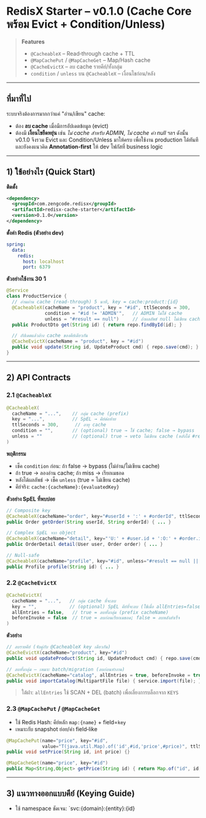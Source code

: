 # RedisX Starter – v0.1.0 (Cache Core พร้อม Evict + Condition/Unless)


>
> **Features**
>
> * `@CacheableX` – Read‑through cache + TTL
> * `@MapCachePut` / `@MapCacheGet` – Map/Hash cache
> * `@CacheEvictX` – ลบ cache รายคีย์/ทั้งกลุ่ม
> * `condition` / `unless` บน `@CacheableX` – เงื่อนไขก่อน/หลัง

---

## ที่มาที่ไป

ระบบจริงต้องการมากกว่าแค่ "อ่าน/เขียน" cache:

* ต้อง **ลบ cache** เมื่อมีการอัปเดตข้อมูล (evict)
* ต้องมี **เงื่อนไขยืดหยุ่น** เช่น *ไม่ cache สำหรับ ADMIN*, *ไม่ cache ค่า null* ฯลฯ
  ดังนั้น v0.1.0 จึงรวม Evict และ Condition/Unless มาให้ครบ เพื่อใช้งาน production ได้ทันที และยังคงแนวคิด **Annotation‑first** ให้ dev โฟกัสที่ business logic

---

## 1) ใช้อย่างไร (Quick Start)

**ติดตั้ง**

```xml
<dependency>
  <groupId>com.zengcode.redisx</groupId>
  <artifactId>redisx-cache-starter</artifactId>
  <version>0.1.0</version>
</dependency>
```

**ตั้งค่า Redis (ตัวอย่าง dev)**

```yaml
spring:
  data:
    redis:
      host: localhost
      port: 6379
```

**ตัวอย่างใช้งาน 30 วิ**

```java
@Service
class ProductService {
  // อ่านผ่าน cache (read‑through) 5 นาที, key = cache:product:{id}
  @CacheableX(cacheName = "product", key = "#id", ttlSeconds = 300,
              condition = "#id != 'ADMIN'",   // ADMIN ไม่ใช้ cache
              unless = "#result == null")     // ถ้าผลลัพธ์ null ไม่เขียน cache
  public ProductDto get(String id) { return repo.findById(id); }

  // อัปเดตแล้วล้าง cache ของคีย์เดียวกัน
  @CacheEvictX(cacheName = "product", key = "#id")
  public void update(String id, UpdateProduct cmd) { repo.save(cmd); }
}
```

---

## 2) API Contracts

### 2.1 `@CacheableX`

```java
@CacheableX(
  cacheName = "...",    // กลุ่ม cache (prefix)
  key = "...",          // SpEL → คีย์ต่อท้าย
  ttlSeconds = 300,      // อายุ cache
  condition = "",       // (optional) true → ใช้ cache; false → bypass
  unless = ""           // (optional) true → veto ไม่เขียน cache (หลังได้ #result)
)
```

**พฤติกรรม**

* เช็ค `condition` ก่อน: ถ้า false → bypass (ไม่อ่าน/ไม่เขียน cache)
* ถ้า true → ลองอ่าน cache; ถ้า miss → เรียกเมธอด
* หลังได้ผลลัพธ์ → เช็ค `unless` (true = ไม่เขียน cache)
* คีย์จริง: `cache:{cacheName}:{evaluatedKey}`

**ตัวอย่าง SpEL ที่พบบ่อย**

```java
// Composite key
@CacheableX(cacheName="order", key="#userId + ':' + #orderId", ttlSeconds=600)
public Order getOrder(String userId, String orderId) { ... }

// Complex SpEL จาก object
@CacheableX(cacheName="detail", key="'U:' + #user.id + ':O:' + #order.id")
public OrderDetail detail(User user, Order order) { ... }

// Null‑safe
@CacheableX(cacheName="profile", key="#id", unless="#result == null || #result.inactive")
public Profile profile(String id) { ... }
```

### 2.2 `@CacheEvictX`

```java
@CacheEvictX(
  cacheName = "...",   // กลุ่ม cache ที่จะลบ
  key = "",            // (optional) SpEL คีย์ที่จะลบ (ใช้เมื่อ allEntries=false)
  allEntries = false,   // true = ลบทั้งกลุ่ม (prefix cacheName)
  beforeInvoke = false  // true = ลบก่อนเรียกเมธอด; false = ลบหลังสำเร็จ
)
```

**ตัวอย่าง**

```java
// ลบรายคีย์ (จับคู่กับ @CacheableX key เดียวกัน)
@CacheEvictX(cacheName="product", key="#id")
public void updateProduct(String id, UpdateProduct cmd) { repo.save(cmd); }

// ลบทั้งกลุ่ม — เหมาะ batch/migration (ลบก่อนทำงาน)
@CacheEvictX(cacheName="catalog", allEntries = true, beforeInvoke = true)
public void importCatalog(MultipartFile file) { service.import(file); }
```

> ใต้ฝา: `allEntries` ใช้ SCAN + DEL (batch) เพื่อเลี่ยงการบล็อกจาก `KEYS`

### 2.3 `@MapCachePut` / `@MapCacheGet`

* ใช้ Redis Hash: คีย์หลัก `map:{name}` + field=`key`
* เหมาะกับ snapshot ย่อย/ค่า field‑like

```java
@MapCachePut(name="price", key="#id",
             value="T(java.util.Map).of('id',#id,'price',#price)", ttlSeconds=600)
public void setPrice(String id, int price) {}

@MapCacheGet(name="price", key="#id")
public Map<String,Object> getPrice(String id) { return Map.of("id", id, "price", 0); }
```

---

## 3) แนวทางออกแบบคีย์ (Keying Guide)

* ใช้ namespace ชัดเจน: \`svc:{domain}:{entity}:{id}
